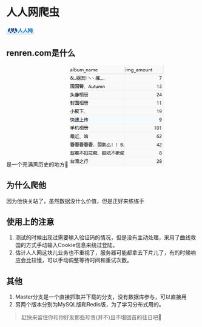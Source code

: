 # 人人网爬虫
![logo](https://raw.githubusercontent.com/Mr0x01/PythonExercise/master/renrenspider/rr-logo.gif)
## renren.com是什么
是一个充满黑历史的地方🤣
![相册](https://raw.githubusercontent.com/Mr0x01/PythonExercise/master/renrenspider/example.gif)
## 为什么爬他
因为他快关站了，虽然数据没什么价值，但是正好来练练手
## 使用上的注意
1. 测试的时候出现过需要输入验证码的情况，但是没有主动处理，采用了曲线救国的方式手动输入Cookie信息来绕过登陆。
2. 估计人人网这块儿业务也不重视了，服务器可能都拿去下片儿了，有的时候响应会比较慢，可以手动调整等待时间和重试次数。
## 其他
1. Master分支是一个直接抓取并下载的分支，没有数据库参与，可以直接用
2. 另两个版本分别为MySQL版和Redis版，为了学习分布式用的。
> 赶快来留住你和你好友那些珍贵(并不)且不堪回首的往日吧🙈